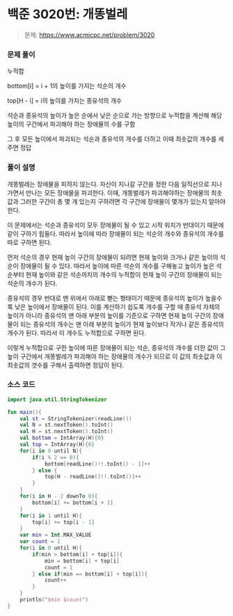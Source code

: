 # 백준 3020번: 개똥벌레

> 문제: https://www.acmicpc.net/problem/3020

### 문제 풀이

누적합

bottom[i] = i + 1의 높이를 가지는 석순의 개수

top[H - i] = i의 높이를 가지는 종유석의 개수

석순과 종유석의 높이가 높은 순에서 낮은 순으로 가는 방향으로 누적합을 계산해 해당 높이의 구간에서 파괴해야 하는 장애물의 수를 구함

그 후 모든 높이에서 파괴되는 석순과 종유석의 개수를 더하고 이때 최솟값의 개수를 세주면 정답

### 풀이 설명

개똥벌레는 장애물을 피하지 않는다. 자신이 지나갈 구간을 정한 다음 일직선으로 지나가면서 만나는 모든 장애물을 파괴한다. 이때, 개똥벌레가 파괴해야하는 장애물의 최솟값과 그러한 구간이 총 몇 개 있는지 구하려면 각 구간에 장애물이 몇개가 있는지 알아야 한다.

이 문제에서는 석순과 종유석이 모두 장애물이 될 수 있고 시작 위치가 반대이기 때문에 같이 구하기 힘들다. 따라서 높이에 따라 장애물이 되는 석순의 개수와 종유석의 개수를 따로 구하면 된다.

먼저 석순의 경우 현재 높이 구간의 장애물이 되려면 현재 높이와 크거나 같은 높이의 석순이 장애물이 될 수 있다. 따라서 높이에 따른 석순의 개수를 구해놓고 높이가 높은 석순부터 현재 높이와 같은 석순까지의 개수의 누적합이 현재 높이 구간의 장애물이 되는 석순의 개수가 된다.

종유석의 경우 반대로 맨 위에서 아래로 뻗는 형태이기 때문에 종유석의 높이가 높을수록 낮은 높이에서 장애물이 된다. 이를 계산하기 쉽도록 개수를 구할 때 종유석 자체의 높이가 아니라 종유석의 맨 아래 부분의 높이를 기준으로 구하면 현재 높이 구간의 장애물이 되는 종유석의 개수는 맨 아래 부분의 높이가 현재 높이보다 작거나 같은 종유석의 개수가 된다. 따라서 이 개수도 누적합으로 구하면 된다.

이렇게 누적합으로 구한 높이에 따른 장애물이 되는 석순, 종유석의 개수를 더한 값이 그 높이 구간에서 개똥벌레가 파괴해야 하는 장애물의 개수가 되므로 이 값의 최솟값과 이 최솟값의 갯수를 구해서 출력하면 정답이 된다.

### 소스 코드
```kotlin
import java.util.StringTokenizer

fun main(){
    val st = StringTokenizer(readLine())
    val N = st.nextToken().toInt()
    val H = st.nextToken().toInt()
    val bottom = IntArray(H){0}
    val top = IntArray(H){0}
    for(i in 0 until N){
        if(i % 2 == 0){
            bottom[readLine()!!.toInt() - 1]++
        } else {
            top[H - readLine()!!.toInt()]++
        }
    }
    for(i in H - 2 downTo 0){
        bottom[i] += bottom[i + 1]
    }
    for(i in 1 until H){
        top[i] += top[i - 1]
    }
    var min = Int.MAX_VALUE
    var count = 1
    for(i in 0 until H){
        if(min > bottom[i] + top[i]){
            min = bottom[i] + top[i]
            count = 1
        } else if(min == bottom[i] + top[i]){
            count++
        }
    }
    println("$min $count")
}
```